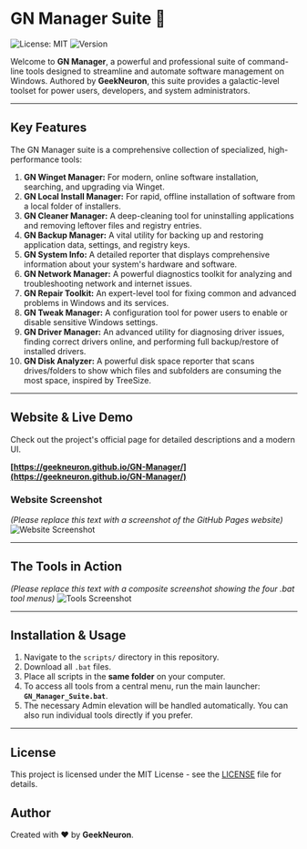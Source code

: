 # GN Manager Suite 🚀

![License: MIT](https://img.shields.io/badge/License-MIT-yellow.svg)
![Version](https://img.shields.io/badge/Version-4.0-blue.svg)

Welcome to **GN Manager**, a powerful and professional suite of command-line tools designed to streamline and automate software management on Windows. Authored by **GeekNeuron**, this suite provides a galactic-level toolset for power users, developers, and system administrators.

---

## Key Features

The GN Manager suite is a comprehensive collection of specialized, high-performance tools:

1.  **GN Winget Manager:** For modern, online software installation, searching, and upgrading via Winget.
2.  **GN Local Install Manager:** For rapid, offline installation of software from a local folder of installers.
3.  **GN Cleaner Manager:** A deep-cleaning tool for uninstalling applications and removing leftover files and registry entries.
4.  **GN Backup Manager:** A vital utility for backing up and restoring application data, settings, and registry keys.
5.  **GN System Info:** A detailed reporter that displays comprehensive information about your system's hardware and software.
6.  **GN Network Manager:** A powerful diagnostics toolkit for analyzing and troubleshooting network and internet issues.
7.  **GN Repair Toolkit:** An expert-level tool for fixing common and advanced problems in Windows and its services.
8.  **GN Tweak Manager:** A configuration tool for power users to enable or disable sensitive Windows settings.
9.  **GN Driver Manager:** An advanced utility for diagnosing driver issues, finding correct drivers online, and performing full backup/restore of installed drivers.
10. **GN Disk Analyzer:** A powerful disk space reporter that scans drives/folders to show which files and subfolders are consuming the most space, inspired by TreeSize.

---

## Website & Live Demo

Check out the project's official page for detailed descriptions and a modern UI.

**[https://geekneuron.github.io/GN-Manager/](https://geekneuron.github.io/GN-Manager/)**

### Website Screenshot
*(Please replace this text with a screenshot of the GitHub Pages website)*
![Website Screenshot](https://via.placeholder.com/800x400.png?text=GitHub+Pages+UI)

---

## The Tools in Action

*(Please replace this text with a composite screenshot showing the four .bat tool menus)*
![Tools Screenshot](https://via.placeholder.com/800x400.png?text=GN+Manager+Tools+in+Action)

---

## Installation & Usage

1.  Navigate to the `scripts/` directory in this repository.
2.  Download all `.bat` files.
3.  Place all scripts in the **same folder** on your computer.
4.  To access all tools from a central menu, run the main launcher: **`GN_Manager_Suite.bat`**.
5.  The necessary Admin elevation will be handled automatically. You can also run individual tools directly if you prefer.

---

## License

This project is licensed under the MIT License - see the [LICENSE](LICENSE) file for details.

## Author

Created with ❤️ by **GeekNeuron**.
